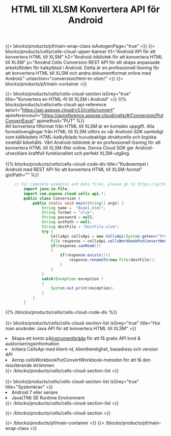 ﻿---
title:  HTML till XLSM Konvertera API för Android
description:  Använda Aspose.Cells Cloud SDK för Android för att konvertera fil i HTML-format till fil i XLSM-format.
url: /sv/android/conversion/html-to-xlsm/
---
{{< blocks/products/pf/main-wrap-class isAutogenPage="true" >}}
{{< blocks/products/cells/cells-cloud-upper-banner h1="Android API för att konvertera HTML till XLSM" h2="Android-bibliotek för att konvertera HTML till XLSM" p="Använd Cells Conversion REST API för att skapa anpassade arbetsflöden för kalkylblad i Android. Detta är en professionell lösning för att konvertera HTML till XLSM och andra dokumentformat online med Android." urlsection="conversion/html-to-xlsm/" >}}
{{< blocks/products/pf/main-container >}}

{{< blocks/products/cells/cells-cloud-section isGrey="true" title="Konvertera en HTML-fil till XLSM i Android" >}}
{{% blocks/products/cells/cells-cloud-api-reference apiurl="https://api.aspose.cloud/v3.0/cells/convert" apireferenceurl="https://apireference.aspose.cloud/cells/#/Conversion/PutConvertExcel" apimethod="PUT" %}}
<br/>
Att konvertera filformat från HTML till XLSM är en komplex uppgift. Alla formatövergångar från HTML till XLSM utförs av vår Android-SDK samtidigt som källbladets HTML-kalkylblads huvudsakliga strukturella och logiska innehåll bibehålls. Vårt Android-bibliotek är en professionell lösning för att konvertera HTML till XLSM-filer online. Denna Cloud SDK ger Android-utvecklare kraftfull funktionalitet och perfekt XLSM-utgång.
<br/>
<br/>
{{% blocks/products/cells/cells-cloud-code-div title="Kodexempel i Android med REST API för att konvertera HTML till XLSM-format" gistPath="" %}}
 
```java
    // For complete examples and data files, please go to https://github.com/aspose-cells-cloud/aspose-cells-cloud-android/
        import java.io.File;
        import com.aspose.cloud.cells.api.*;
        public class Conversion {
            public static void main(String[] args) {
                String name =  "Book1.html";
                String format = "xlsm";
                String password = null;
                String outPath = null;
                String destFile = "DestFile.xlsm";
                try {
                    CellsApi cellsApi = new CellsApi(System.getenv("ProductClientId"), System.getenv("ProductClientSecret"));
                    File response = cellsApi.cellsWorkbookPutConvertWorkbook(new File(name), format, password, outPath, null,null);            
                    if(response.canRead())
                    {
                        if(response.exists()){
                            response.renameTo(new File(destFile));
                        }                
                    }
                }
                catch(Exception exception )
                {
                    System.out.print(exception);
                }
            }
        }
```
 
{{% /blocks/products/cells/cells-cloud-code-div %}}
<br/>
<br/>
{{< blocks/products/cells/cells-cloud-section-list isGrey="true" title="Hur man använder Java API för att konvertera HTML till XLSM" >}}
<li> Skapa ett konto på<a href="https://dashboard.aspose.cloud/">instrumentbräda</a> för att få gratis API kvot & auktoriseringsinformation</li>
<li>Initiera CellsApi med klient-id, klienthemlighet, basadress och version API</li>
<li>Anrop cellsWorkbookPutConvertWorkbook-metoden för att få den resulterande strömmen</li>
{{< /blocks/products/cells/cells-cloud-section-list >}}
<br/>
<br/>
{{< blocks/products/cells/cells-cloud-section-list isGrey="true" title="Systemkrav" >}}
<li>Android 7 eller senare</li>
<li>Java(TM) SE Runtime Environment</li>
{{< /blocks/products/cells/cells-cloud-section-list >}}

{{< /blocks/products/cells/cells-cloud-section >}}

{{< /blocks/products/pf/main-container >}}
{{< /blocks/products/pf/main-wrap-class >}}

